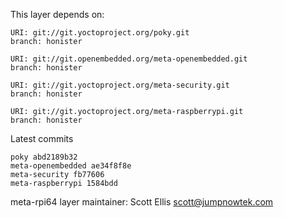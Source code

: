 This layer depends on:

    URI: git://git.yoctoproject.org/poky.git
    branch: honister

    URI: git://git.openembedded.org/meta-openembedded.git
    branch: honister

    URI: git://git.yoctoproject.org/meta-security.git
    branch: honister

    URI: git://git.yoctoproject.org/meta-raspberrypi.git
    branch: honister

Latest commits

    poky abd2189b32
    meta-openembedded ae34f8f8e
    meta-security fb77606
    meta-raspberrypi 1584bdd

meta-rpi64 layer maintainer: Scott Ellis <scott@jumpnowtek.com>
